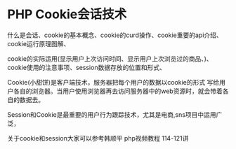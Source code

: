 # PHP Cookie会话技术 

什么是会话、cookie的基本概念、cookie的curd操作、cookie重要的api介绍、cookie运行原理图解、

cookie的实际运用(显示用户上次访问时间、显示用户上次浏览过的商品、)、cookie使用的注意事项、session数据存放的位置和形式、


Cookie(小甜饼)是客户端技术，服务器把每个用户的数据以cookie的形式 写给用户各自的浏览器。当用户使用浏览器再去访问服务器中的web资源时，就会带着各自的数据去。


Session和Cookie是最重要的用户行为跟踪技术，尤其是电商,sns项目中运用广泛，

关于cookie和session大家可以参考韩顺平 php视频教程 114-121讲
